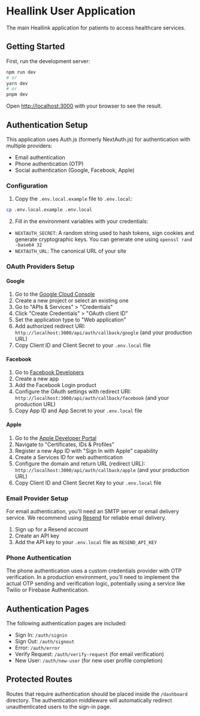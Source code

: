 # Heallink User Application

The main Heallink application for patients to access healthcare services.

## Getting Started

First, run the development server:

```bash
npm run dev
# or
yarn dev
# or
pnpm dev
```

Open [http://localhost:3000](http://localhost:3000) with your browser to see the result.

## Authentication Setup

This application uses Auth.js (formerly NextAuth.js) for authentication with multiple providers:

- Email authentication
- Phone authentication (OTP)
- Social authentication (Google, Facebook, Apple)

### Configuration

1. Copy the `.env.local.example` file to `.env.local`:

```bash
cp .env.local.example .env.local
```

2. Fill in the environment variables with your credentials:

- `NEXTAUTH_SECRET`: A random string used to hash tokens, sign cookies and generate cryptographic keys. You can generate one using `openssl rand -base64 32`
- `NEXTAUTH_URL`: The canonical URL of your site

### OAuth Providers Setup

#### Google

1. Go to the [Google Cloud Console](https://console.cloud.google.com/)
2. Create a new project or select an existing one
3. Go to "APIs & Services" > "Credentials"
4. Click "Create Credentials" > "OAuth client ID"
5. Set the application type to "Web application"
6. Add authorized redirect URI: `http://localhost:3000/api/auth/callback/google` (and your production URL)
7. Copy Client ID and Client Secret to your `.env.local` file

#### Facebook

1. Go to [Facebook Developers](https://developers.facebook.com/)
2. Create a new app
3. Add the Facebook Login product
4. Configure the OAuth settings with redirect URI: `http://localhost:3000/api/auth/callback/facebook` (and your production URL)
5. Copy App ID and App Secret to your `.env.local` file

#### Apple

1. Go to the [Apple Developer Portal](https://developer.apple.com/)
2. Navigate to "Certificates, IDs & Profiles"
3. Register a new App ID with "Sign In with Apple" capability
4. Create a Services ID for web authentication
5. Configure the domain and return URL (redirect URL): `http://localhost:3000/api/auth/callback/apple` (and your production URL)
6. Copy Client ID and Client Secret Key to your `.env.local` file

### Email Provider Setup

For email authentication, you'll need an SMTP server or email delivery service. We recommend using [Resend](https://resend.com/) for reliable email delivery.

1. Sign up for a Resend account
2. Create an API key
3. Add the API key to your `.env.local` file as `RESEND_API_KEY`

### Phone Authentication

The phone authentication uses a custom credentials provider with OTP verification. In a production environment, you'll need to implement the actual OTP sending and verification logic, potentially using a service like Twilio or Firebase Authentication.

## Authentication Pages

The following authentication pages are included:

- Sign In: `/auth/signin`
- Sign Out: `/auth/signout`
- Error: `/auth/error`
- Verify Request: `/auth/verify-request` (for email verification)
- New User: `/auth/new-user` (for new user profile completion)

## Protected Routes

Routes that require authentication should be placed inside the `/dashboard` directory. The authentication middleware will automatically redirect unauthenticated users to the sign-in page.